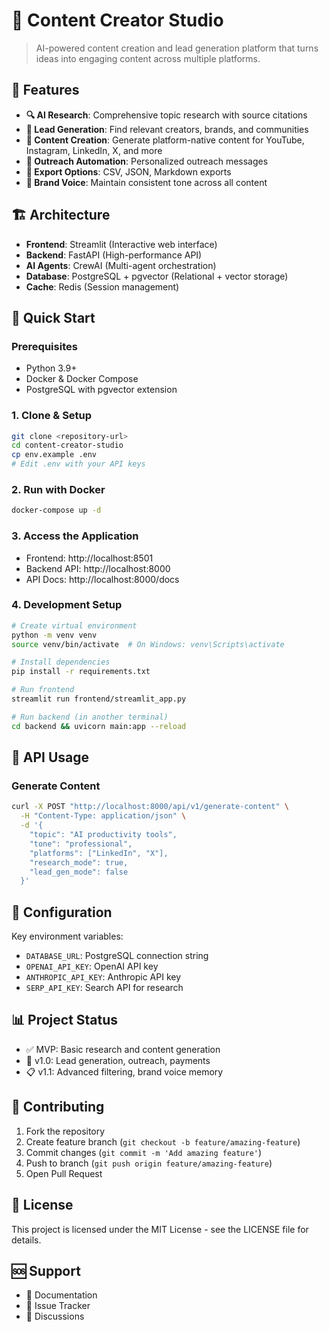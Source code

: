 # 🎨 Content Creator Studio

> AI-powered content creation and lead generation platform that turns ideas into engaging content across multiple platforms.

## 🚀 Features

- **🔍 AI Research**: Comprehensive topic research with source citations
- **🎯 Lead Generation**: Find relevant creators, brands, and communities  
- **📝 Content Creation**: Generate platform-native content for YouTube, Instagram, LinkedIn, X, and more
- **📧 Outreach Automation**: Personalized outreach messages
- **💾 Export Options**: CSV, JSON, Markdown exports
- **🎨 Brand Voice**: Maintain consistent tone across all content

## 🏗️ Architecture

- **Frontend**: Streamlit (Interactive web interface)
- **Backend**: FastAPI (High-performance API)
- **AI Agents**: CrewAI (Multi-agent orchestration)
- **Database**: PostgreSQL + pgvector (Relational + vector storage)
- **Cache**: Redis (Session management)

## 🚦 Quick Start

### Prerequisites
- Python 3.9+
- Docker & Docker Compose
- PostgreSQL with pgvector extension

### 1. Clone & Setup
```bash
git clone <repository-url>
cd content-creator-studio
cp env.example .env
# Edit .env with your API keys
```

### 2. Run with Docker
```bash
docker-compose up -d
```

### 3. Access the Application
- Frontend: http://localhost:8501
- Backend API: http://localhost:8000
- API Docs: http://localhost:8000/docs

### 4. Development Setup
```bash
# Create virtual environment
python -m venv venv
source venv/bin/activate  # On Windows: venv\Scripts\activate

# Install dependencies
pip install -r requirements.txt

# Run frontend
streamlit run frontend/streamlit_app.py

# Run backend (in another terminal)
cd backend && uvicorn main:app --reload
```

## 📝 API Usage

### Generate Content
```bash
curl -X POST "http://localhost:8000/api/v1/generate-content" \
  -H "Content-Type: application/json" \
  -d '{
    "topic": "AI productivity tools",
    "tone": "professional",
    "platforms": ["LinkedIn", "X"],
    "research_mode": true,
    "lead_gen_mode": false
  }'
```

## 🔧 Configuration

Key environment variables:

- `DATABASE_URL`: PostgreSQL connection string
- `OPENAI_API_KEY`: OpenAI API key
- `ANTHROPIC_API_KEY`: Anthropic API key
- `SERP_API_KEY`: Search API for research

## 📊 Project Status

- ✅ MVP: Basic research and content generation
- 🚧 v1.0: Lead generation, outreach, payments
- 📋 v1.1: Advanced filtering, brand voice memory

## 🤝 Contributing

1. Fork the repository
2. Create feature branch (`git checkout -b feature/amazing-feature`)
3. Commit changes (`git commit -m 'Add amazing feature'`)
4. Push to branch (`git push origin feature/amazing-feature`)
5. Open Pull Request

## 📄 License

This project is licensed under the MIT License - see the LICENSE file for details.

## 🆘 Support

- 📖 Documentation
- 🐛 Issue Tracker
- 💬 Discussions



